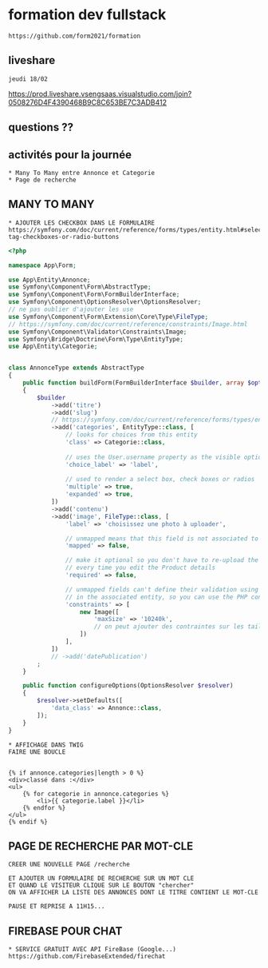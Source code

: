 # formation dev fullstack

    https://github.com/form2021/formation

## liveshare

    jeudi 18/02

https://prod.liveshare.vsengsaas.visualstudio.com/join?0508276D4F4390468B9C8C653BE7C3ADB412

## questions ??

## activités pour la journée

    * Many To Many entre Annonce et Categorie
    * Page de recherche

## MANY TO MANY

    * AJOUTER LES CHECKBOX DANS LE FORMULAIRE
    https://symfony.com/doc/current/reference/forms/types/entity.html#select-tag-checkboxes-or-radio-buttons


```php
<?php

namespace App\Form;

use App\Entity\Annonce;
use Symfony\Component\Form\AbstractType;
use Symfony\Component\Form\FormBuilderInterface;
use Symfony\Component\OptionsResolver\OptionsResolver;
// ne pas oublier d'ajouter les use
use Symfony\Component\Form\Extension\Core\Type\FileType;
// https://symfony.com/doc/current/reference/constraints/Image.html
use Symfony\Component\Validator\Constraints\Image;
use Symfony\Bridge\Doctrine\Form\Type\EntityType;
use App\Entity\Categorie;


class AnnonceType extends AbstractType
{
    public function buildForm(FormBuilderInterface $builder, array $options)
    {
        $builder
            ->add('titre')
            ->add('slug')
            // https://symfony.com/doc/current/reference/forms/types/entity.html#select-tag-checkboxes-or-radio-buttons
            ->add('categories', EntityType::class, [
                // looks for choices from this entity
                'class' => Categorie::class,
            
                // uses the User.username property as the visible option string
                'choice_label' => 'label',
            
                // used to render a select box, check boxes or radios
                'multiple' => true,
                'expanded' => true,
            ])
            ->add('contenu')
            ->add('image', FileType::class, [
                'label' => 'choisissez une photo à uploader',

                // unmapped means that this field is not associated to any entity property
                'mapped' => false,

                // make it optional so you don't have to re-upload the PDF file
                // every time you edit the Product details
                'required' => false,

                // unmapped fields can't define their validation using annotations
                // in the associated entity, so you can use the PHP constraint classes
                'constraints' => [
                    new Image([
                        'maxSize' => '10240k',
                        // on peut ajouter des contraintes sur les tailles en pixels...
                    ])
                ],
            ])
            // ->add('datePublication')
        ;
    }

    public function configureOptions(OptionsResolver $resolver)
    {
        $resolver->setDefaults([
            'data_class' => Annonce::class,
        ]);
    }
}


```

    * AFFICHAGE DANS TWIG
    FAIRE UNE BOUCLE

```twig

{% if annonce.categories|length > 0 %}
<div>classé dans :</div>
<ul>
    {% for categorie in annonce.categories %}
        <li>{{ categorie.label }}</li>
    {% endfor %}
</ul>
{% endif %}

```


## PAGE DE RECHERCHE PAR MOT-CLE

    CREER UNE NOUVELLE PAGE /recherche

    ET AJOUTER UN FORMULAIRE DE RECHERCHE SUR UN MOT CLE
    ET QUAND LE VISITEUR CLIQUE SUR LE BOUTON "chercher"
    ON VA AFFICHER LA LISTE DES ANNONCES DONT LE TITRE CONTIENT LE MOT-CLE

    PAUSE ET REPRISE A 11H15...

## FIREBASE POUR CHAT

    * SERVICE GRATUIT AVEC API FireBase (Google...)
    https://github.com/FirebaseExtended/firechat


    
